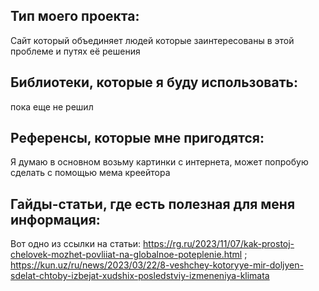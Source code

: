## Тип моего проекта:
Сайт который объединяет людей которые заинтересованы в этой проблеме и путях её решения 

## Библиотеки, которые я буду использовать:
пока еще не решил

## Референсы, которые мне пригодятся:
Я думаю в основном возьму картинки с интернета, может попробую сделать с помощью мема креейтора 



## Гайды-статьи, где есть полезная для меня информация:
Вот одно из ссылки на статьи: https://rg.ru/2023/11/07/kak-prostoj-chelovek-mozhet-povliiat-na-globalnoe-poteplenie.html  ;    https://kun.uz/ru/news/2023/03/22/8-veshchey-kotoryye-mir-doljyen-sdelat-chtoby-izbejat-xudshix-posledstviy-izmeneniya-klimata

